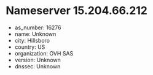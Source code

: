 # Nameserver 15.204.66.212

* as_number: 16276
* name: Unknown
* city: Hillsboro
* country: US
* organization: OVH SAS
* version: Unknown
* dnssec: Unknown
